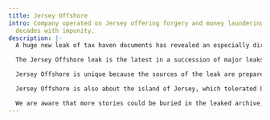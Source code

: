 ```yaml
---
title: Jersey Offshore
intro: Company operated on Jersey offering forgery and money laundering services for
  decades with impunity.
description: |-
  A huge new leak of tax haven documents has revealed an especially dirty part of the tax haven world, including forgery of documents, dummy accounts and the use of false client names. The leak consists of hundreds of thousands of pages of records of a Jersey offshore company called La Hougue (later Pantrust in Panama) that offered techniques for money laundering to its hand-picked clients.

  The Jersey Offshore leak is the latest in a succession of major leaks that have exposed why tax havens like Jersey need to be regulated and closed down. Jersey Offshore’s special contribution is that the secret company records reveal detailed techniques used to hide money, dodge tax and evade government regulators. It also reveals thousands of secret money transfers, allowing the team of journalists to follow the money.

  Jersey Offshore is unique because the sources of the leak are prepared to be named and front up publicly. They had been cheated by La Hougue, set out to fight it legally and along the way gained access to the company’s extremely secret records.

  Jersey Offshore is also about the island of Jersey, which tolerated La Hougue for decades with no effective oversight. When the sources handed over the full La Hougue records to the Jersey authorities, expecting action on the criminality, the authorities declined to take action and then refused to return the evidence. Fortunately the sources had already scanned the documents they hand over and a multi-country team of investigative journalists has been studying what they reveal. Stories published by EIC and partners will be listed below.

  We are aware that more stories could be buried in the leaked archive, so we are also ready to share the collection of leaked source documents to media and organizations doing investigative research in the public interest. [Get in touch!](https://eic.network/#contact)
---
```


